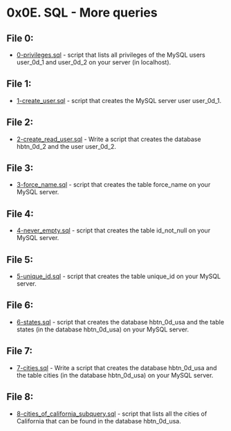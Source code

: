 # 0x0E. SQL - More queries

## File 0:
* [0-privileges.sql](./0-privileges.sql) - script that lists all privileges of the MySQL users user_0d_1 and user_0d_2 on your server (in localhost).

## File 1:
* [1-create_user.sql](./1-create_user.sql) -  script that creates the MySQL server user user_0d_1.

## File 2:
* [2-create_read_user.sql](./2-create_read_user.sql) - Write a script that creates the database hbtn_0d_2 and the user user_0d_2.

## File 3: 
* [3-force_name.sql](./3-force_name.sql) - script that creates the table force_name on your MySQL server.

## File 4: 
* [4-never_empty.sql](./4-never_empty.sql) - script that creates the table id_not_null on your MySQL server.

## File 5: 
* [5-unique_id.sql](./5-unique_id.sql) - script that creates the table unique_id on your MySQL server.

## File 6: 
* [6-states.sql](./6-states.sql) - script that creates the database hbtn_0d_usa and the table states (in the database hbtn_0d_usa) on your MySQL server.

## File 7: 
* [7-cities.sql](./7-cities.sql) - Write a script that creates the database hbtn_0d_usa and the table cities (in the database hbtn_0d_usa) on your MySQL server.
## File 8: 
* [8-cities_of_california_subquery.sql](./8-cities_of_california_subquery.sql) -  script that lists all the cities of California that can be found in the database hbtn_0d_usa.